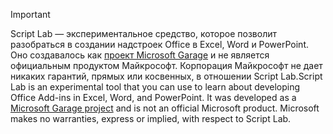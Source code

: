 > [!IMPORTANT]
> <span data-ttu-id="b7e1a-p101">Script Lab — экспериментальное средство, которое позволит разобраться в создании надстроек Office в Excel, Word и PowerPoint. Оно создавалось как [проект Microsoft Garage](https://www.microsoft.com/en-us/garage/about/) и не является официальным продуктом Майкрософт. Корпорация Майкрософт не дает никаких гарантий, прямых или косвенных, в отношении Script Lab.</span><span class="sxs-lookup"><span data-stu-id="b7e1a-p101">Script Lab is an experimental tool that you can use to learn about developing Office Add-ins in Excel, Word, and PowerPoint. It was developed as a [Microsoft Garage project](https://www.microsoft.com/en-us/garage/about/) and is not an official Microsoft product. Microsoft makes no warranties, express or implied, with respect to Script Lab.</span></span>
